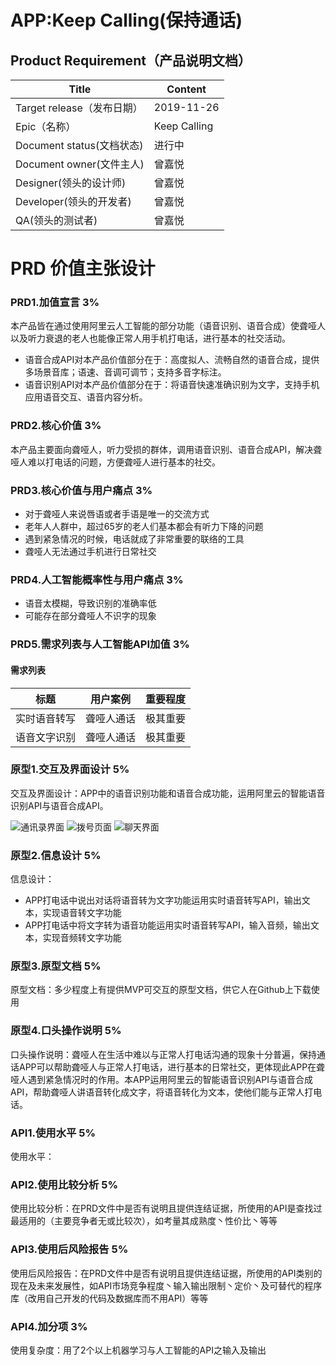 # APP:Keep Calling(保持通话)

## Product Requirement（产品说明文档）
|  Title   |  Content   |
| --- | --- |
|  Target release（发布日期）   |   2019-11-26  |
|   Epic（名称）  |   Keep Calling  |
|  Document status(文档状态)   |   进行中  |
|  Document owner(文件主人)   |  曾嘉悦   |
|   Designer(领头的设计师)  |  曾嘉悦   |
|   Developer(领头的开发者)  |  曾嘉悦   |    
|   QA(领头的测试者)  |  曾嘉悦   |


# PRD 价值主张设计

### PRD1.加值宣言 3%
本产品皆在通过使用阿里云人工智能的部分功能（语音识别、语音合成）使聋哑人以及听力衰退的老人也能像正常人用手机打电话，进行基本的社交活动。

* 语音合成API对本产品价值部分在于：高度拟人、流畅自然的语音合成，提供多场景音库；语速、音调可调节；支持多音字标注。
* 语音识别API对本产品价值部分在于：将语音快速准确识别为文字，支持手机应用语音交互、语音内容分析。


### PRD2.核心价值 3%
本产品主要面向聋哑人，听力受损的群体，调用语音识别、语音合成API，解决聋哑人难以打电话的问题，方便聋哑人进行基本的社交。


### PRD3.核心价值与用户痛点 3%
* 对于聋哑人来说唇语或者手语是唯一的交流方式
* 老年人人群中，超过65岁的老人们基本都会有听力下降的问题
* 遇到紧急情况的时候，电话就成了非常重要的联络的工具
* 聋哑人无法通过手机进行日常社交


### PRD4.人工智能概率性与用户痛点 3%
* 语音太模糊，导致识别的准确率低
* 可能存在部分聋哑人不识字的现象


### PRD5.需求列表与人工智能API加值 3%
#### 需求列表
|   标题  |  用户案例   |  重要程度   |
| --- | --- | --- |
|   实时语音转写  |  聋哑人通话   |   极其重要  |
|   语音文字识别  |  聋哑人通话   |   极其重要  |



### 原型1.交互及界面设计 5%
交互及界面设计：APP中的语音识别功能和语音合成功能，运用阿里云的智能语音识别API与语音合成API。

![通讯录界面](https://images.gitee.com/uploads/images/2019/1210/234009_7e3bfe60_1648179.png "qq.png")
![拨号页面](https://images.gitee.com/uploads/images/2019/1210/234226_09812169_1648179.png "dd.png")
![聊天界面](https://images.gitee.com/uploads/images/2019/1210/234253_849e413d_1648179.png "vv.png")

### 原型2.信息设计 5%
信息设计：
* APP打电话中说出对话将语音转为文字功能运用实时语音转写API，输出文本，实现语音转文字功能
* APP打电话中将文字转为语音功能运用实时语音转写API，输入音频，输出文本，实现音频转文字功能

### 原型3.原型文档 5%
原型文档：多少程度上有提供MVP可交互的原型文档，供它人在Github上下载使用

### 原型4.口头操作说明 5%
口头操作说明：聋哑人在生活中难以与正常人打电话沟通的现象十分普遍，保持通话APP可以帮助聋哑人与正常人打电话，进行基本的日常社交，更体现此APP在聋哑人遇到紧急情况时的作用。本APP运用阿里云的智能语音识别API与语音合成API，帮助聋哑人讲语音转化成文字，将语音转化为文本，使他们能与正常人打电话。


### API1.使用水平 5%
使用水平：

### API2.使用比较分析 5%
使用比较分析：在PRD文件中是否有说明且提供连结证据，所使用的API是查找过最适用的（主要竞争者无或比较次），如考量其成熟度丶性价比丶等等

### API3.使用后风险报告 5%
使用后风险报告：在PRD文件中是否有说明且提供连结证据，所使用的API类别的现在及未来发展性，如API市场竞争程度丶输入输出限制丶定价丶及可替代的程序库（改用自己开发的代码及数据库而不用API）等等

### API4.加分项 3%
使用复杂度：用了2个以上机器学习与人工智能的API之输入及输出

